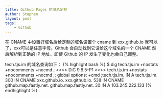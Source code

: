 ```yaml
---
title: Github Pages 的域名定制
author: Stephen
layout: post
tags:
    - Github
---
```

在 CNAME 中设置好域名后给定制的域名设置个 cname 到 xxx.github.io 就可以了，xxx可以是任意字母。Github 会自动找到它设给这个域名的一个 CNAME 然后解析到正确的 IP 地址。即使 Github 的 IP 发生了变化也会自己调整。

tech.tjs.im 的域名查询如下：
{% highlight bash %}
$ dig tech.tjs.im +nostats +nocomments +nocmd
; <<>> DiG 9.8.5-P1 <<>> tech.tjs.im +nostats +nocomments +nocmd
;; global options: +cmd
;tech.tjs.im.           IN  A
tech.tjs.im.        300 IN  CNAME   xxx.github.io.
xxx.github.io.      538 IN  CNAME   github.map.fastly.net.
github.map.fastly.net.  30  IN  A   103.245.222.133
{% endhighlight %}
